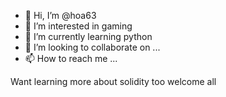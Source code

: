 - 👋 Hi, I’m @hoa63
- 👀 I’m interested in gaming
- 🌱 I’m currently learning python
- 💞️ I’m looking to collaborate on ...
- 📫 How to reach me ...

<!---
hoa63/hoa63 is a ✨ special ✨ repository because its `README.md` (this file) appears on your GitHub profile.
You can click the Preview link to take a look at your changes.
--->
Want learning more about solidity too
welcome all
